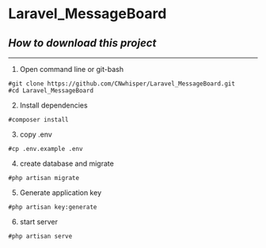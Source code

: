 # **Laravel_MessageBoard**

## *How to download this project*
----
1. Open command line or git-bash
```
#git clone https://github.com/CNwhisper/Laravel_MessageBoard.git
#cd Laravel_MessageBoard
```
2. Install dependencies
```
#composer install
```
3. copy .env
```
#cp .env.example .env
```
4. create database and migrate
```
#php artisan migrate
```
5. Generate application key
```
#php artisan key:generate
```
6. start server
```
#php artisan serve
```
